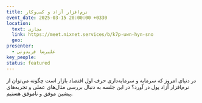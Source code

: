 ```yaml
---
title: نرم‌افزار آزاد و کسب‌وکار
event_date: 2025-03-15 20:00:00 +0330
location:
  text: مجازی
  link: https://meet.nixnet.services/b/k7p-uwn-hyn-sno
  geo:
presenter:
  - علیرضا فریدونی
key_people:
status: featured
---
```


در دنیای امروز که سرمایه و سرمایه‌داری حرف اول اقتصاد بازار است چگونه می‌توان از نرم‌افزار آزاد پول در آورد؟ در این جلسه به دنبال بررسی مثال‌های عملی و تجربه‌های پیشین موفق و ناموفق هستیم.

